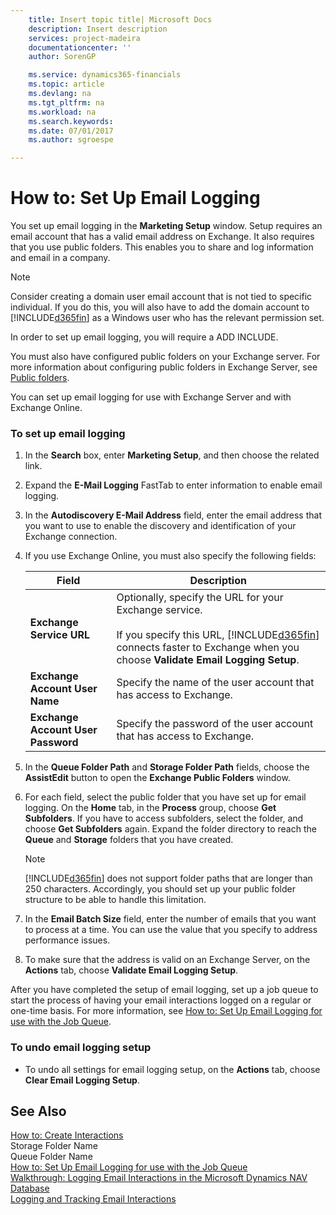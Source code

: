 ```yaml
---
    title: Insert topic title| Microsoft Docs
    description: Insert description
    services: project-madeira
    documentationcenter: ''
    author: SorenGP

    ms.service: dynamics365-financials
    ms.topic: article
    ms.devlang: na
    ms.tgt_pltfrm: na
    ms.workload: na
    ms.search.keywords:
    ms.date: 07/01/2017
    ms.author: sgroespe

---
```

# How to: Set Up Email Logging
You set up email logging in the **Marketing Setup** window. Setup requires an email account that has a valid email address on Exchange. It also requires that you use public folders. This enables you to share and log information and email in a company.  
  
> [!NOTE]  
>  Consider creating a domain user email account that is not tied to specific individual. If you do this, you will also have to add the domain account to [!INCLUDE[d365fin](includes/d365fin_md.md)] as a Windows user who has the relevant permission set.  
  
 In order to set up email logging, you will require a ADD INCLUDE<!--[!INCLUDE[navnow](includes/demolong_md.md)]-->.  
  
 You must also have configured public folders on your Exchange server. For more information about configuring public folders in Exchange Server, see [Public folders](http://go.microsoft.com/fwlink/?LinkId=526140).  
  
 You can set up email logging for use with Exchange Server and with Exchange Online.  
  
### To set up email logging  
  
1.  In the **Search** box, enter **Marketing Setup**, and then choose the related link.  
  
2.  Expand the **E-Mail Logging** FastTab to enter information to enable email logging.  
  
3.  In the **Autodiscovery E-Mail Address** field, enter the email address that you want to use to enable the discovery and identification of your Exchange connection.  
  
4.  If you use Exchange Online, you must also specify the following fields:  
  
    |Field|Description|  
    |---------------------------------|---------------------------------------|  
    |**Exchange Service URL**|Optionally, specify the URL for your Exchange service.<br /><br /> If you specify this URL, [!INCLUDE[d365fin](includes/d365fin_md.md)] connects faster to Exchange when you choose **Validate Email Logging Setup**.|  
    |**Exchange Account User Name**|Specify the name of the user account that has access to Exchange.|  
    |**Exchange Account User Password**|Specify the password of the user account that has access to Exchange.|  
  
5.  In the **Queue Folder Path** and **Storage Folder Path** fields, choose the **AssistEdit** button to open the **Exchange Public Folders** window.  
  
6.  For each field, select the public folder that you have set up for email logging. On the **Home** tab, in the **Process** group, choose **Get Subfolders**. If you have to access subfolders, select the folder, and choose **Get Subfolders** again. Expand the folder directory to reach the **Queue** and **Storage** folders that you have created.  
  
    > [!NOTE]  
    >  [!INCLUDE[d365fin](includes/d365fin_md.md)] does not support folder paths that are longer than 250 characters. Accordingly, you should set up your public folder structure to be able to handle this limitation.  
  
7.  In the **Email Batch Size** field, enter the number of emails that you want to process at a time. You can use the value that you specify to address performance issues.  
  
8.  To make sure that the address is valid on an Exchange Server, on the **Actions** tab, choose **Validate Email Logging Setup**.  
  
 After you have completed the setup of email logging, set up a job queue to start the process of having your email interactions logged on a regular or one-time basis. For more information, see [How to: Set Up Email Logging for use with the Job Queue](../how-to-set-up-email-logging-for-use-with-the-job-queue.md).  
  
### To undo email logging setup  
  
-   To undo all settings for email logging setup, on the **Actions** tab, choose **Clear Email Logging Setup**.  
  
## See Also  
 [How to: Create Interactions](../how-to-create-interactions.md)   
 Storage Folder Name   
 Queue Folder Name   
 [How to: Set Up Email Logging for use with the Job Queue](../how-to-set-up-email-logging-for-use-with-the-job-queue.md)   
 [Walkthrough: Logging Email Interactions in the Microsoft Dynamics NAV Database](../walkthrough-logging-email-interactions-in-the-microsoft-dynamics-nav-database.md)   
 [Logging and Tracking Email Interactions](../logging-and-tracking-email-interactions.md)